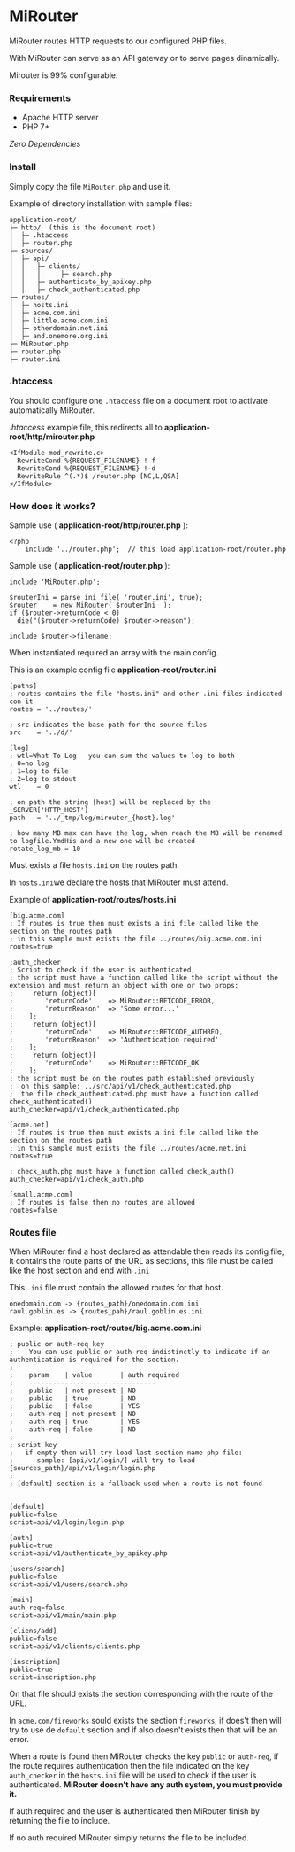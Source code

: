 # MiRouter
MiRouter routes HTTP requests to our configured PHP files.

With MiRouter can serve as an API gateway or to serve pages dinamically.

Mirouter is 99% configurable.

### Requirements

* Apache HTTP server
* PHP 7+

*Zero Dependencies*

### Install

Simply copy the file `MiRouter.php` and use it.

Example of directory installation with sample files:
```
application-root/
├─ http/  (this is the document root)
│  ├─ .htaccess
│  ├─ router.php
├─ sources/
│  ├─ api/
│  │   ├─ clients/
│  │   │     ├─ search.php
│  │   ├─ authenticate_by_apikey.php
│  │   ├─ check_authenticated.php
├─ routes/
│  ├─ hosts.ini
│  ├─ acme.com.ini
│  ├─ little.acme.com.ini
│  ├─ otherdomain.net.ini
│  ├─ and.onemore.org.ini
├─ MiRouter.php
├─ router.php
├─ router.ini

```




### .htaccess

You should configure one `.htaccess` file on a document root to activate automatically MiRouter.

*.htaccess* example file, this redirects all to **application-root/http/mirouter.php**
```
<IfModule mod_rewrite.c>
  RewriteCond %{REQUEST_FILENAME} !-f
  RewriteCond %{REQUEST_FILENAME} !-d
  RewriteRule ^(.*)$ /router.php [NC,L,QSA]
</IfModule>
```

### How does it works?

Sample use ( **application-root/http/router.php** ):
```
<?php
    include '../router.php';  // this load application-root/router.php
```

Sample use ( **application-root/router.php** ):
```
include 'MiRouter.php';

$routerIni = parse_ini_file( 'router.ini', true);
$router    = new MiRouter( $routerIni  );
if ($router->returnCode < 0) 
  die("($router->returnCode) $router->reason");

include $router->filename;
```


When instantiated required an array with the main config.

This is an example config file **application-root/router.ini**
```
[paths]
; routes contains the file "hosts.ini" and other .ini files indicated con it
routes = '../routes/'

; src indicates the base path for the source files
src    = '../d/'

[log]
; wtl=What To Log - you can sum the values to log to both
; 0=no log
; 1=log to file
; 2=log to stdout
wtl    = 0

; on path the string {host} will be replaced by the _SERVER['HTTP_HOST']
path   = '../_tmp/log/mirouter_{host}.log'

; how many MB max can have the log, when reach the MB will be renamed to logfile.YmdHis and a new one will be created
rotate_log_mb = 10
```

Must exists a file `hosts.ini` on the routes path.

In `hosts.ini`we declare the hosts that MiRouter must attend.

Example of **application-root/routes/hosts.ini**
```
[big.acme.com]
; If routes is true then must exists a ini file called like the section on the routes path
; in this sample must exists the file ../routes/big.acme.com.ini
routes=true

;auth_checker
; Script to check if the user is authenticated,
; the script must have a function called like the script without the extension and must return an object with one or two props:
;     return (object)[
;        'returnCode'    => MiRouter::RETCODE_ERROR,
;        'returnReason'  => 'Some error...'
;    ];
;     return (object)[
;        'returnCode'    => MiRouter::RETCODE_AUTHREQ,
;        'returnReason'  => 'Authentication required'
;    ];
;     return (object)[
;        'returnCode'    => MiRouter::RETCODE_OK
;    ];
; the script must be on the routes path established previously
;  on this sample: ../src/api/v1/check_authenticated.php
;  the file check_authenticated.php must have a function called check_authenticated()
auth_checker=api/v1/check_authenticated.php

[acme.net]
; If routes is true then must exists a ini file called like the section on the routes path
; in this sample must exists the file ../routes/acme.net.ini
routes=true

; check_auth.php must have a function called check_auth()
auth_checker=api/v1/check_auth.php

[small.acme.com]
; If routes is false then no routes are allowed
routes=false
```

### Routes file

When MiRouter find a host declared as attendable then reads its config file, it contains the route parts of the URL as sections, this file must be called like the host section and end with `.ini`

This `.ini` file must contain the allowed routes for that host.
```
onedomain.com -> {routes_path}/onedomain.com.ini
raul.goblin.es -> {routes_pah}/raul.goblin.es.ini
```

Example: **application-root/routes/big.acme.com.ini**
```
; public or auth-req key
;    You can use public or auth-req indistinctly to indicate if an authentication is required for the section.
;
;    param    | value       | auth required
;    --------------------------------
;    public   | not present | NO
;    public   | true        | NO
;    public   | false       | YES
;    auth-req | not present | NO
;    auth-req | true        | YES
;    auth-req | false       | NO
;
; script key
;   if empty then will try load last section name php file:
;      sample: [api/v1/login/] will try to load {sources_path}/api/v1/login/login.php
;
; [default] section is a fallback used when a route is not found


[default]
public=false
script=api/v1/login/login.php

[auth]
public=true
script=api/v1/authenticate_by_apikey.php

[users/search]
public=false
script=api/v1/users/search.php

[main]
auth-req=false
script=api/v1/main/main.php

[cliens/add]
public=false
script=api/v1/clients/clients.php

[inscription]
public=true
script=inscription.php
```

On that file should exists the section corresponding with the route of the URL.

In `acme.com/fireworks` sould exists the section `fireworks`, if does't then will try to use de `default` section and if also doesn't exists then that will be an error.

When a route is found then MiRouter checks the key `public` or `auth-req`, if the route requires authentication then the file indicated on the key `auth_checker` in the `hosts.ini` file will be used to check if the user is authenticated. **MiRouter doesn't have any auth system, you must provide it.**

If auth required and the user is authenticated then MiRouter finish by returning the file to include.

If no auth required MiRouter simply returns the file to be included.

